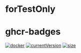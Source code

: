 # forTestOnly
# ghcr-badges

[![docker]](https://github.com/kit-data-manager/forTestOnly/pkgs/container/fortestonly)
[![currentVersion]](https://github.com/kit-data-manager/forTestOnly/pkgs/container/fortestonly)
[![size]](https://github.com/kit-data-manager/forTestOnly/pkgs/container/fortestonly)


[docker]: <https://ghcr-badge.egpl.dev/kit-data-manager/fortestonly/tags?trim=major&color=steelblue&ignore=main,latest&label=docker versions>
[currentVersion]: <https://ghcr-badge.egpl.dev/kit-data-manager/fortestonly/latest_tag?trim=major&color=steelblue&label=current version>
[size]: <https://ghcr-badge.egpl.dev/kit-data-manager/fortestonly/size?color=steelblue&label=size>
